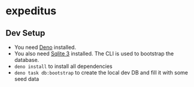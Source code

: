 # expeditus

## Dev Setup

- You need [Deno](https://deno.com) installed.
- You also need [Sqlite 3](https://www.sqlite.org/index.html) installed. The CLI
  is used to bootstrap the database.
- `deno install` to install all dependencies
- `deno task db:bootstrap` to create the local dev DB and fill it with some seed
  data
